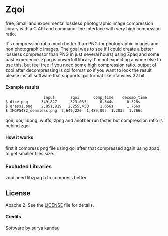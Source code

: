 # Zqoi
free, Small and experimental lossless photographic image compression library with a C API and command-line interface with very high comprssion ratio.

It's compression ratio much better than PNG for photographic images and non photographic images.
The goal was to see if I could create a better lossless compressor than PNG in just several hours) using Zpaq and some past experience.  Zpaq is powerfull library.
I'm not expecting anyone else to use this, but feel free if you need some high compression ratio.
output of zqoi after decompressing is qoi format so if you want to look the result please install software that supports qoi format like irfanview 32 bit.

#### Example results

```
                 input       zqoi      comp_time    decomp_time   
$ dice.png      349,827      323,035      0.344s      0.328s
$ grass1.png    2,851,919   2,255,450     1.656s      1.766s
$ IMGP5482_seamless.png  2,649,220  1,489,005  1.203s  1.766s
```
qoir, qoi, libpng, wuffs, zpng and another run faster but compression ratio is behind zqoi.



#### How it works
first it compress png file using qoi after that compressed again using zpaq to get smaller files size.


### Excluded Libraries
zqoi need libzpaq.h to compress better

## License
Apache 2. See the [LICENSE](LICENSE) file for details.

#### Credits
Software by surya kandau
